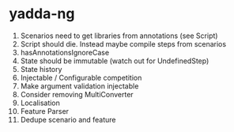 # yadda-ng

1. Scenarios need to get libraries from annotations (see Script)
1. Script should die. Instead maybe compile steps from scenarios
1. hasAnnotationsIgnoreCase
1. State should be immutable (watch out for UndefinedStep)
1. State history
1. Injectable / Configurable competition
1. Make argument validation injectable
1. Consider removing MultiConverter
1. Localisation
1. Feature Parser
1. Dedupe scenario and feature
